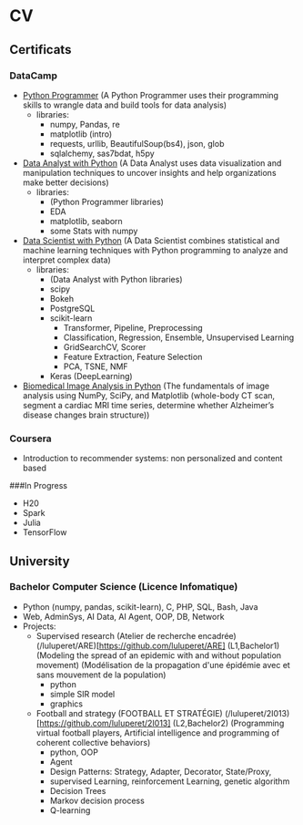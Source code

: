 # CV

## Certificats 
### DataCamp 
- <a href="https://www.datacamp.com/tracks/python-programmer" target="_blank">Python Programmer</a> (A Python Programmer uses their programming skills to wrangle data and build tools for data analysis)
  - libraries: 
    - numpy, Pandas, re
    - matplotlib (intro)
    - requests, urllib, BeautifulSoup(bs4), json, glob
    - sqlalchemy, sas7bdat, h5py
- <a href="https://www.datacamp.com/tracks/data-analyst-with-python" target="_blank">Data Analyst with Python</a> (A Data Analyst uses data visualization and manipulation techniques to uncover insights and help organizations make better decisions)
  - libraries:
    - (Python Programmer libraries)
    - EDA
    - matplotlib, seaborn
    - some Stats with numpy
- <a href="https://www.datacamp.com/tracks/data-scientist-with-python" target="_blank">Data Scientist with Python</a> (A Data Scientist combines statistical and machine learning techniques with Python programming to analyze and interpret complex data)
  - libraries:
    - (Data Analyst with Python libraries)
    - scipy
    - Bokeh
    - PostgreSQL
    - scikit-learn 
      - Transformer, Pipeline, Preprocessing
      - Classification, Regression, Ensemble, Unsupervised Learning
      - GridSearchCV, Scorer
      - Feature Extraction, Feature Selection
      - PCA, TSNE, NMF
    - Keras (DeepLearning)
- <a href="https://www.datacamp.com/courses/biomedical-image-analysis-in-python" target="_blank">Biomedical Image Analysis in Python</a> (The fundamentals of image analysis using NumPy, SciPy, and Matplotlib (whole-body CT scan, segment a cardiac MRI time series, determine whether Alzheimer’s disease changes brain structure))
### Coursera
- Introduction  to recommender systems: non personalized and content based

###In Progress
- H20
- Spark
- Julia
- TensorFlow

## University
### Bachelor Computer Science (Licence Infomatique) 
- Python (numpy, pandas, scikit-learn), C, PHP, SQL, Bash, Java
- Web, AdminSys, AI Data, AI Agent, OOP, DB, Network
- Projects:
  - Supervised research (Atelier de recherche encadrée) (/luluperet/ARE)[https://github.com/luluperet/ARE] (L1,Bachelor1) (Modeling the spread of an epidemic with and without population movement) (Modélisation de la propagation d'une épidémie avec et sans mouvement de la population)
    - python 
    - simple SIR model
    - graphics
  - Football and strategy (FOOTBALL ET STRATÉGIE) (/luluperet/2I013)[https://github.com/luluperet/2I013] (L2,Bachelor2) (Programming virtual football players, Artificial intelligence and programming of coherent collective behaviors)
    - python, OOP
    - Agent
    - Design Patterns: Strategy, Adapter, Decorator, State/Proxy, 
    - supervised Learning, reinforcement Learning, genetic algorithm
    - Decision Trees
    - Markov decision process 
    - Q-learning
